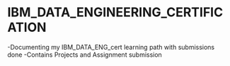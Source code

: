 # IBM_DATA_ENGINEERING_CERTIFICATION

-Documenting my IBM_DATA_ENG_cert learning path with submissions done
-Contains Projects and Assignment submission
